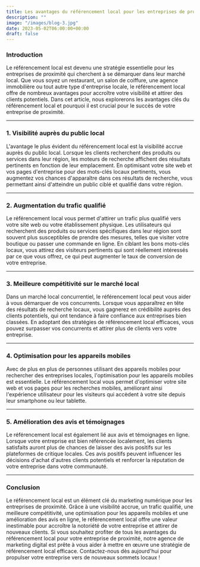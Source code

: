 ```yaml
---
title: Les avantages du référencement local pour les entreprises de proximité
description: ""
image: "/images/blog-3.jpg"
date: 2023-05-02T06:00:00+00:00
draft: false
---
```


### Introduction

Le référencement local est devenu une stratégie essentielle pour les entreprises de proximité qui cherchent à se démarquer dans leur marché local. Que vous soyez un restaurant, un salon de coiffure, une agence immobilière ou tout autre type d'entreprise locale, le référencement local offre de nombreux avantages pour accroître votre visibilité et attirer des clients potentiels. Dans cet article, nous explorerons les avantages clés du référencement local et pourquoi il est crucial pour le succès de votre entreprise de proximité.

---

### 1. Visibilité auprès du public local

L'avantage le plus évident du référencement local est la visibilité accrue auprès du public local. Lorsque les clients recherchent des produits ou services dans leur région, les moteurs de recherche affichent des résultats pertinents en fonction de leur emplacement. En optimisant votre site web et vos pages d'entreprise pour des mots-clés locaux pertinents, vous augmentez vos chances d'apparaître dans ces résultats de recherche, vous permettant ainsi d'atteindre un public ciblé et qualifié dans votre région.

---

### 2. Augmentation du trafic qualifié

Le référencement local vous permet d'attirer un trafic plus qualifié vers votre site web ou votre établissement physique. Les utilisateurs qui recherchent des produits ou services spécifiques dans leur région sont souvent plus susceptibles de prendre des mesures, telles que visiter votre boutique ou passer une commande en ligne. En ciblant les bons mots-clés locaux, vous attirez des visiteurs pertinents qui sont réellement intéressés par ce que vous offrez, ce qui peut augmenter le taux de conversion de votre entreprise.

---

### 3. Meilleure compétitivité sur le marché local

Dans un marché local concurrentiel, le référencement local peut vous aider à vous démarquer de vos concurrents. Lorsque vous apparaîtrez en tête des résultats de recherche locaux, vous gagnerez en crédibilité auprès des clients potentiels, qui ont tendance à faire confiance aux entreprises bien classées. En adoptant des stratégies de référencement local efficaces, vous pouvez surpasser vos concurrents et attirer plus de clients vers votre entreprise.

---

### 4. Optimisation pour les appareils mobiles

Avec de plus en plus de personnes utilisant des appareils mobiles pour rechercher des entreprises locales, l'optimisation pour les appareils mobiles est essentielle. Le référencement local vous permet d'optimiser votre site web et vos pages pour les recherches mobiles, améliorant ainsi l'expérience utilisateur pour les visiteurs qui accèdent à votre site depuis leur smartphone ou leur tablette.

---

### 5. Amélioration des avis et témoignages

Le référencement local est également lié aux avis et témoignages en ligne. Lorsque votre entreprise est bien référencée localement, les clients satisfaits auront plus de chances de laisser des avis positifs sur les plateformes de critique locales. Ces avis positifs peuvent influencer les décisions d'achat d'autres clients potentiels et renforcer la réputation de votre entreprise dans votre communauté.

---

### Conclusion

Le référencement local est un élément clé du marketing numérique pour les entreprises de proximité. Grâce à une visibilité accrue, un trafic qualifié, une meilleure compétitivité, une optimisation pour les appareils mobiles et une amélioration des avis en ligne, le référencement local offre une valeur inestimable pour accroître la notoriété de votre entreprise et attirer de nouveaux clients. Si vous souhaitez profiter de tous les avantages du référencement local pour votre entreprise de proximité, notre agence de marketing digital est prête à vous aider à mettre en œuvre une stratégie de référencement local efficace. Contactez-nous dès aujourd'hui pour propulser votre entreprise vers de nouveaux sommets locaux !
